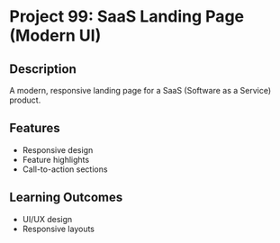 # Project 99: SaaS Landing Page (Modern UI)

## Description
A modern, responsive landing page for a SaaS (Software as a Service) product.

## Features
- Responsive design
- Feature highlights
- Call-to-action sections

## Learning Outcomes
- UI/UX design
- Responsive layouts
